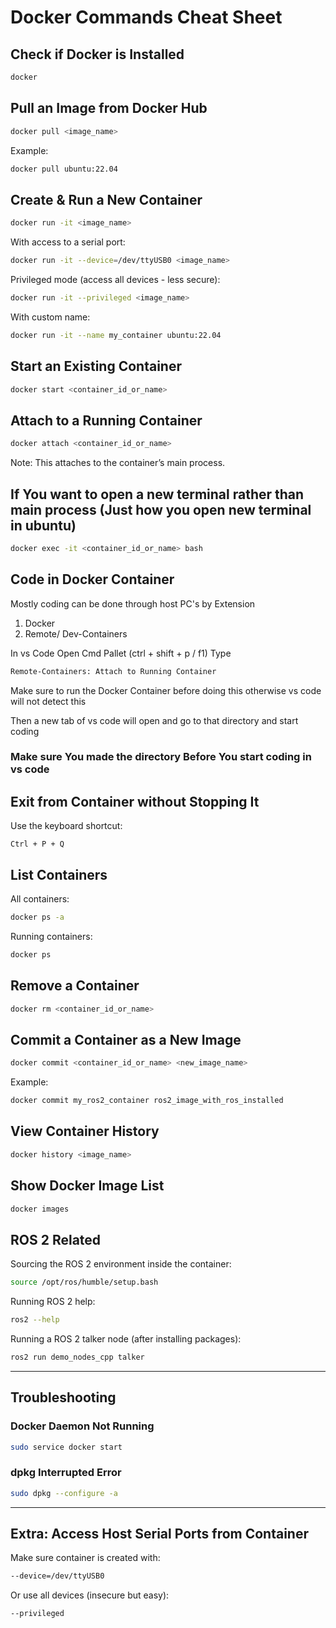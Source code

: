 
# Docker Commands Cheat Sheet

## Check if Docker is Installed
```bash
docker
```

## Pull an Image from Docker Hub
```bash
docker pull <image_name>
```
Example:
```bash
docker pull ubuntu:22.04
```

## Create & Run a New Container
```bash
docker run -it <image_name>
```

With access to a serial port:
```bash
docker run -it --device=/dev/ttyUSB0 <image_name>
```

Privileged mode (access all devices - less secure):
```bash
docker run -it --privileged <image_name>
```

With custom name:
```bash
docker run -it --name my_container ubuntu:22.04
```

## Start an Existing Container
```bash
docker start <container_id_or_name>
```

## Attach to a Running Container
```bash
docker attach <container_id_or_name>
```

Note: This attaches to the container’s main process.

## If You want to open a new terminal rather than main process (Just how you open new terminal in ubuntu)
```bash
docker exec -it <container_id_or_name> bash
```

## Code in Docker Container
Mostly coding can be done through host PC's by Extension
1. Docker
2. Remote/ Dev-Containers

In vs Code Open Cmd Pallet (ctrl + shift + p / f1)
Type
```bash
Remote-Containers: Attach to Running Container
```

Make sure to run the Docker Container before doing this otherwise vs code will not detect this

Then a new tab of vs code will open and go to that directory and start coding

### Make sure You made the directory Before You start coding in vs code


## Exit from Container without Stopping It
Use the keyboard shortcut:
```
Ctrl + P + Q
```

## List Containers
All containers:
```bash
docker ps -a
```
Running containers:
```bash
docker ps
```

## Remove a Container
```bash
docker rm <container_id_or_name>
```

## Commit a Container as a New Image
```bash
docker commit <container_id_or_name> <new_image_name>
```
Example:
```bash
docker commit my_ros2_container ros2_image_with_ros_installed
```

## View Container History
```bash
docker history <image_name>
```



## Show Docker Image List
```bash
docker images
```

## ROS 2 Related
Sourcing the ROS 2 environment inside the container:
```bash
source /opt/ros/humble/setup.bash
```

Running ROS 2 help:
```bash
ros2 --help
```

Running a ROS 2 talker node (after installing packages):
```bash
ros2 run demo_nodes_cpp talker
```

---

## Troubleshooting

### Docker Daemon Not Running
```bash
sudo service docker start
```

### dpkg Interrupted Error
```bash
sudo dpkg --configure -a
```

---

## Extra: Access Host Serial Ports from Container
Make sure container is created with:
```bash
--device=/dev/ttyUSB0
```
Or use all devices (insecure but easy):
```bash
--privileged
```

